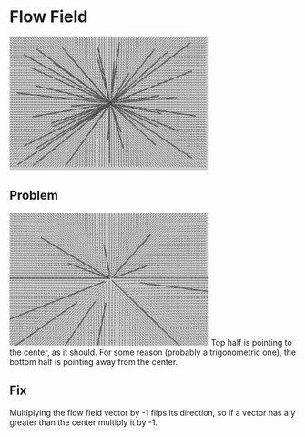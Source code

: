 # Flow Field
<img src="screenshot2.png" width="350" title="hover text">


## Problem 
<img src="screenshot.png" width="350" title="hover text">
Top half is pointing to the center, as it should. For some reason (probably a trigonometric one), the bottom half is pointing away from the center.

## Fix

Multiplying the flow field vector by -1 flips its direction, so if a vector has a y greater than the center multiply it by -1.


